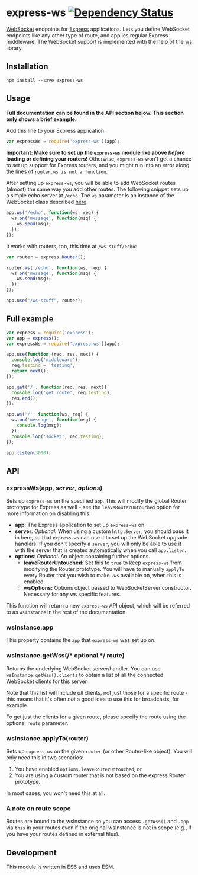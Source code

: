 # express-ws [![Dependency Status](https://snyk.io/test/github/henningm/express-ws/badge.svg)](https://snyk.io/test/github/henningm/express-ws)

[WebSocket](https://developer.mozilla.org/en-US/docs/Web/API/WebSockets_API) endpoints for [Express](http://expressjs.com/) applications. Lets you define WebSocket endpoints like any other type of route, and applies regular Express middleware. The WebSocket support is implemented with the help of the [ws](https://github.com/websockets/ws) library.

## Installation

`npm install --save express-ws`

## Usage

__Full documentation can be found in the API section below. This section only shows a brief example.__

Add this line to your Express application:

```javascript
var expressWs = require('express-ws')(app);
```

__Important: Make sure to set up the `express-ws` module like above *before* loading or defining your routers!__ Otherwise, `express-ws` won't get a chance to set up support for Express routers, and you might run into an error along the lines of `router.ws is not a function`.

After setting up `express-ws`, you will be able to add WebSocket routes (almost) the same way you add other routes. The following snippet sets up a simple echo server at `/echo`.  The `ws` parameter is an instance of the WebSocket class described [here](https://github.com/websockets/ws/blob/master/doc/ws.md#class-websocket).

```javascript
app.ws('/echo', function(ws, req) {
  ws.on('message', function(msg) {
    ws.send(msg);
  });
});
```

It works with routers, too, this time at `/ws-stuff/echo`:

```javascript
var router = express.Router();

router.ws('/echo', function(ws, req) {
  ws.on('message', function(msg) {
    ws.send(msg);
  });
});

app.use("/ws-stuff", router);
```

## Full example

```javascript
var express = require('express');
var app = express();
var expressWs = require('express-ws')(app);

app.use(function (req, res, next) {
  console.log('middleware');
  req.testing = 'testing';
  return next();
});

app.get('/', function(req, res, next){
  console.log('get route', req.testing);
  res.end();
});

app.ws('/', function(ws, req) {
  ws.on('message', function(msg) {
    console.log(msg);
  });
  console.log('socket', req.testing);
});

app.listen(3000);
```

## API

### expressWs(app, *server*, *options*)

Sets up `express-ws` on the specified `app`. This will modify the global Router prototype for Express as well - see the `leaveRouterUntouched` option for more information on disabling this.

* __app__: The Express application to set up `express-ws` on.
* __server__: *Optional.* When using a custom `http.Server`, you should pass it in here, so that `express-ws` can use it to set up the WebSocket upgrade handlers. If you don't specify a `server`, you will only be able to use it with the server that is created automatically when you call `app.listen`.
* __options__: *Optional.* An object containing further options.
  * __leaveRouterUntouched:__ Set this to `true` to keep `express-ws` from modifying the Router prototype. You will have to manually `applyTo` every Router that you wish to make `.ws` available on, when this is enabled.
  * __wsOptions:__ Options object passed to WebSocketServer constructor. Necessary for any ws specific features.

This function will return a new `express-ws` API object, which will be referred to as `wsInstance` in the rest of the documentation.

### wsInstance.app

This property contains the `app` that `express-ws` was set up on.

### wsInstance.getWss(/* optional */ route)

Returns the underlying WebSocket server/handler. You can use `wsInstance.getWss().clients` to obtain a list of all the connected WebSocket clients for this server.

Note that this list will include *all* clients, not just those for a specific route - this means that it's often *not* a good idea to use this for broadcasts, for example.

To get just the clients for a given route, please specify the route using the optional `route` parameter.

### wsInstance.applyTo(router)

Sets up `express-ws` on the given `router` (or other Router-like object). You will only need this in two scenarios:

1. You have enabled `options.leaveRouterUntouched`, or
2. You are using a custom router that is not based on the express.Router prototype.

In most cases, you won't need this at all.

### A note on route scope

Routes are bound to the wsInstance so you can access `.getWss()` and `.app` via `this` in your routes even if the original wsInstance is not in scope (e.g., if you have your routes defined in external files).

## Development

This module is written in ES6 and uses ESM.
